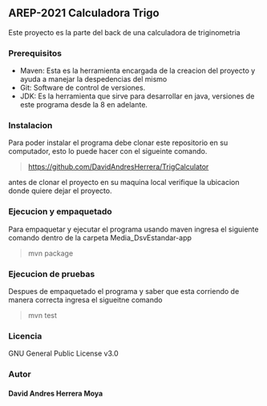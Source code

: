 ## AREP-2021 Calculadora Trigo
Este proyecto es la parte del back de una calculadora de triginometria


### Prerequisitos

- Maven: Esta es la herramienta encargada de la creacion del proyecto y ayuda a manejar la despedencias del mismo
- Git: Software de control de versiones.
- JDK: Es la herramienta que sirve para desarrollar en java, versiones de este programa desde la 8 en adelante.

### Instalacion

 Para poder instalar el programa debe clonar este repositorio en su computador, esto lo puede hacer con el sigueinte comando.
 >https://github.com/DavidAndresHerrera/TrigCalculator

 antes de clonar el proyecto en su maquina local verifique la ubicacion donde quiere dejar el proyecto.
 
### Ejecucion y empaquetado

Para empaquetar y ejecutar el programa usando maven ingresa el siguiente comando dentro de la carpeta Media_DsvEstandar-app
> mvn package

### Ejecucion de pruebas

Despues de empaquetado el programa y saber que esta corriendo de manera correcta ingresa el sigueitne comando
> mvn test

### Licencia
GNU General Public License v3.0 

### Autor 

#### David Andres Herrera Moya 
